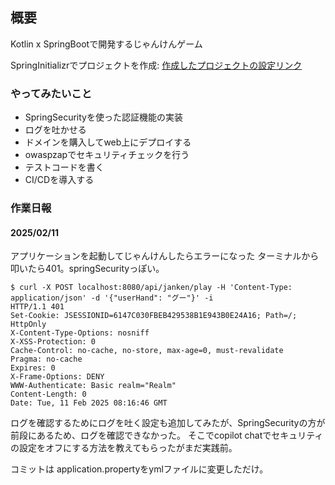 ## 概要
Kotlin x SpringBootで開発するじゃんけんゲーム

SpringInitializrでプロジェクトを作成:  [作成したプロジェクトの設定リンク](https://start.spring.io/#!type=gradle-project-kotlin&language=kotlin&platformVersion=3.4.1&packaging=jar&jvmVersion=17&groupId=com.example.janken&artifactId=janken-game&name=janken-game&description=janken-game%20project%20for%20Spring%20Boot&packageName=com.example.janken&dependencies=web,devtools,data-jpa,h2,lombok,validation)

### やってみたいこと
- SpringSecurityを使った認証機能の実装
- ログを吐かせる
- ドメインを購入してweb上にデプロイする
- owaspzapでセキュリティチェックを行う
- テストコードを書く
- CI/CDを導入する


### 作業日報
#### 2025/02/11
アプリケーションを起動してじゃんけんしたらエラーになった
ターミナルから叩いたら401。springSecurityっぽい。
```
$ curl -X POST localhost:8080/api/janken/play -H 'Content-Type: application/json' -d '{"userHand": "グー"}' -i
HTTP/1.1 401 
Set-Cookie: JSESSIONID=6147C030FBEB429538B1E943B0E24A16; Path=/; HttpOnly
X-Content-Type-Options: nosniff
X-XSS-Protection: 0
Cache-Control: no-cache, no-store, max-age=0, must-revalidate
Pragma: no-cache
Expires: 0
X-Frame-Options: DENY
WWW-Authenticate: Basic realm="Realm"
Content-Length: 0
Date: Tue, 11 Feb 2025 08:16:46 GMT
```

ログを確認するためにログを吐く設定も追加してみたが、SpringSecurityの方が前段にあるため、ログを確認できなかった。
そこでcopilot chatでセキュリティの設定をオフにする方法を教えてもらったがまだ実践前。

コミットは
application.propertyをymlファイルに変更しただけ。